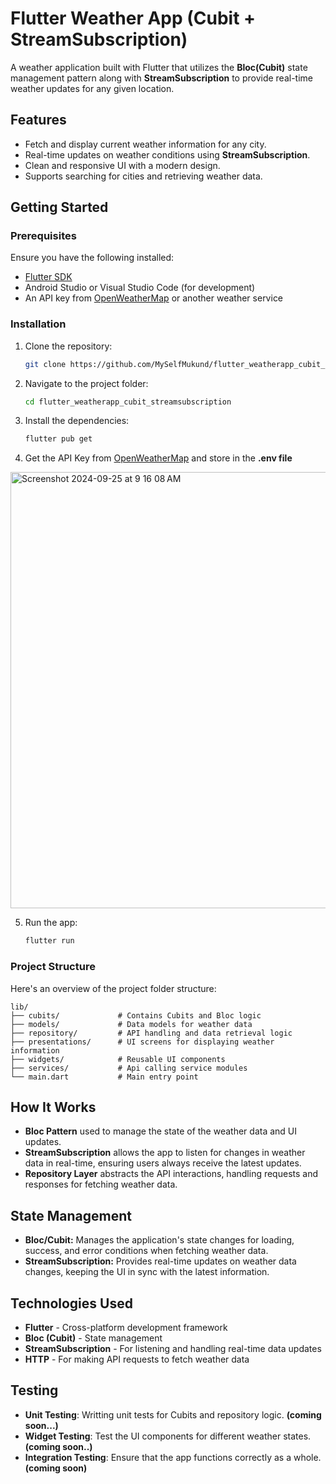 # Flutter Weather App (Cubit + StreamSubscription)

A weather application built with Flutter that utilizes the **Bloc(Cubit)** state management pattern along with **StreamSubscription** to provide real-time weather updates for any given location.

## Features

- Fetch and display current weather information for any city.
- Real-time updates on weather conditions using **StreamSubscription**.
- Clean and responsive UI with a modern design.
- Supports searching for cities and retrieving weather data.


## Getting Started

### Prerequisites

Ensure you have the following installed:

- [Flutter SDK](https://flutter.dev/docs/get-started/install)
- Android Studio or Visual Studio Code (for development)
- An API key from [OpenWeatherMap](https://openweathermap.org/api) or another weather service

### Installation

1. Clone the repository:

   ```bash
   git clone https://github.com/MySelfMukund/flutter_weatherapp_cubit_streamsubscription.git

2. Navigate to the project folder:
   ```bash
   cd flutter_weatherapp_cubit_streamsubscription

3. Install the dependencies:
   ```bash
   flutter pub get

4. Get the API Key from [OpenWeatherMap](https://home.openweathermap.org/api_keys) and store in the **.env file**
<img width="698" alt="Screenshot 2024-09-25 at 9 16 08 AM" src="https://github.com/user-attachments/assets/d6c87bde-1fbe-423f-ae75-a00ea76f78c8">

5. Run the app:
   ```bash
   flutter run

### Project Structure
Here's an overview of the project folder structure:
   ```plaintext
   lib/
   ├── cubits/             # Contains Cubits and Bloc logic
   ├── models/             # Data models for weather data
   ├── repository/         # API handling and data retrieval logic
   ├── presentations/      # UI screens for displaying weather information
   ├── widgets/            # Reusable UI components
   ├── services/           # Api calling service modules    
   └── main.dart           # Main entry point
```

## How It Works

- **Bloc Pattern** used to manage the state of the weather data and UI updates.
- **StreamSubscription** allows the app to listen for changes in weather data in real-time, ensuring users always receive the latest updates.
- **Repository Layer** abstracts the API interactions, handling requests and responses for fetching weather data.

## State Management

- **Bloc/Cubit:** Manages the application's state changes for loading, success, and error conditions when fetching weather data.
- **StreamSubscription:** Provides real-time updates on weather data changes, keeping the UI in sync with the latest information.

## Technologies Used

- **Flutter** - Cross-platform development framework
- **Bloc (Cubit)** - State management
- **StreamSubscription** - For listening and handling real-time data updates
- **HTTP** - For making API requests to fetch weather data

## Testing
- **Unit Testing**: Writting unit tests for Cubits and repository logic. **(coming soon...)**
- **Widget Testing**: Test the UI components for different weather states. **(coming soon..)**
- **Integration Testing**: Ensure that the app functions correctly as a whole. **(coming soon)**
